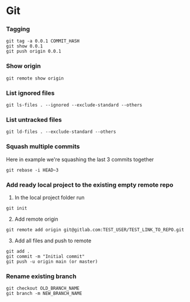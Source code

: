 # Git

### Tagging
````
git tag -a 0.0.1 COMMIT_HASH
git show 0.0.1
git push origin 0.0.1
````

### Show origin
````
git remote show origin
````

### List ignored files
````
git ls-files . --ignored --exclude-standard --others
````

### List untracked files
````
git ld-files . --exclude-standard --others
````

### Squash multiple commits
Here in example we're squashing the last 3 commits together
````
git rebase -i HEAD~3
````

### Add ready local project to the existing empty remote repo
1. In the local project folder run
````
git init
````
2. Add remote origin
````
git remote add origin git@gitlab.com:TEST_USER/TEST_LINK_TO_REPO.git
````
3. Add all files and push to remote
````
git add .
git commit -m "Initial commit"
git push -u origin main (or master)
````

### Rename existing branch
````
git checkout OLD_BRANCH_NAME
git branch -m NEW_BRANCH_NAME
````